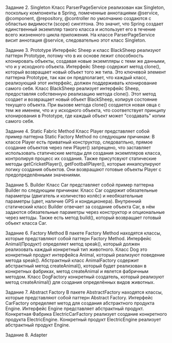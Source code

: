 Задание 2. Singleton
Класс ParserPageService реализован как Singleton, поскольку компоненты в Spring, помеченные аннотациями @service, @component, @repository, @controller по умолчанию создаются с областью видимости (scope) синглтона.
Это значит, что Spring создает единственный экземпляр такого класса и использует его в течение всего жизненного цикла приложения.
На классе ParserPageService висит аннотация @service, следовательно этот класс Singleton.


Задание 3. Prototype
Интерфейс Sheep и класс BlackSheep реализуют паттерн Prototype, потому что в их основе лежит способность клонировать объекты, создавая новые экземпляры с теми же данными, что и у исходного объекта. 
Интерфейс Sheep содержит метод clone(), который возвращает новый объект того же типа. Это ключевой элемент паттерна Prototype, так как он предполагает, что каждый класс, реализующий этот интерфейс, должен поддерживать клонирование самого себя. 
Класс BlackSheep реализует интерфейс Sheep, предоставляя собственную реализацию метода clone(). Этот метод создает и возвращает новый объект BlackSheep, копируя состояние текущего объекта.
При вызове метода clone() создается новая овца с тем же именем, что и у исходного объекта, что соответствует принципу клонирования в Prototype, где каждый объект может "создавать" копии самого себя.


Задание 4. Static Fabric Method
Класс Player представляет собой пример паттерна Static Factory Method по следующим причинам:
В классе Player есть приватный конструктор, следоватльно, прямое создание объектов через new Player() запрещено, что заставляет использовать статические методы для создания экземпляров класса, контролируя процесс их создания.
Также присутсвуют статические методы getCricketPlayer(), getFootballPlayer(), которые инкапсулируют логику создания объектов. Они возвращают готовые объекты Player с предопределёнными значениями.


Задание 5. Builder
Класс Car представляет собой пример паттерна Builder по следующим причинам:
Класс Car содержит обязательные параметры (двигатель и количество колёс) и необязательные параметры (цвет, наличие GPS и кондиционера).
Внутренний статический класс Builder отвечает за создание объекта Car, в нём задаются обязательные параметры через конструктор и опциональные через методы. 
Также есть метод build(), который возвращает готовый объект класса Car. 


Задание 6. Factory Method
В пакете Factory Method находятся классы, которые представляют собой паттерн Factory Method.
Интерфейс Animal(Продукт) определяет метод speak(), который должен реализовать каждый конкретный тип животного.
Класс Dog это конкретный продукт интерфейса Animal, который реализуют поведение метода speak().
Абстрактный класс AnimalFactory содержит абстрактный метод createAnimal(), который будет реализован в конкретных фабриках, метод createAnimal и явлется фабричным методом.
Класс DogFactory конкретный создатель, который реализуют метод createAnimal() для создания определённых видов животных.


Задание 7. Abstract Factory
В пакете AbstractFactory находятся классы, которые представляют собой паттерн Abstract Factory.
Интерфейс CarFactory определяет метод для создания абстрактного продукта Engine.
Интерфейс Engine представляет абстрактный продукт.
Конкретная Фабрика ElectricCarFactory реализует создание конкретного продукта ElectricEngine.
Конкретный продукт ElectricEngine реализует абстрактный продукт Engine.


Задание 8. Adapter









